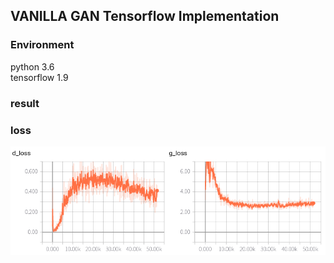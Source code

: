 ## VANILLA GAN Tensorflow Implementation

### Environment  
python 3.6  
tensorflow 1.9

### result


### loss
![loss_img](./output/loss.png)